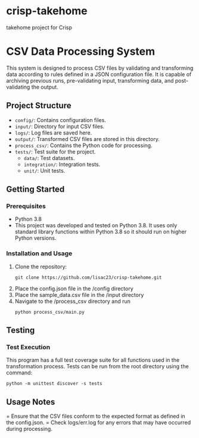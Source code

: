 # crisp-takehome
takehome project for Crisp

# CSV Data Processing System

This system is designed to process CSV files by validating and transforming data according to rules defined in a JSON configuration file. It is capable of archiving previous runs, pre-validating input, transforming data, and post-validating the output.

## Project Structure

- `config/`: Contains configuration files.
- `input/`: Directory for input CSV files.
- `logs/`: Log files are saved here.
- `output/`: Transformed CSV files are stored in this directory.
- `process_csv/`: Contains the Python code for processing.
- `tests/`: Test suite for the project.
  - `data/`: Test datasets.
  - `integration/`: Integration tests.
  - `unit/`: Unit tests.

## Getting Started

### Prerequisites

- Python 3.8
- This project was developed and tested on Python 3.8.  It uses only standard library functions within Python 3.8 so it should run on higher Python versions. 

### Installation and Usage

1. Clone the repository:
   ```shell
   git clone https://github.com/lisac23/crisp-takehome.git
   ```
2. Place the config.json file in the /config directory
3. Place the sample_data.csv file in the /input directory
4. Navigate to the /process_csv directory and run 
   ```shell
   python process_csv/main.py
   ```

## Testing

### Test Execution

This program has a full test coverage suite for all functions used in the transformation process.  Tests can be run from the root directory using the command:
```shell
python -m unittest discover -s tests
```

## Usage Notes
= Ensure that the CSV files conform to the expected format as defined in the config.json.
= Check logs/err.log for any errors that may have occurred during processing.

